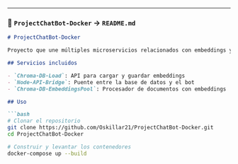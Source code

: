 
---

### 🐳 `ProjectChatBot-Docker` → `README.md`

```markdown
# ProjectChatBot-Docker

Proyecto que une múltiples microservicios relacionados con embeddings y procesamiento de lenguaje natural. Usa Docker Compose para orquestar los contenedores de Chroma-DB-Load, Node-API-Bridge y Chroma-DB-EmbeddingsPool.

## Servicios incluidos

- `Chroma-DB-Load`: API para cargar y guardar embeddings
- `Node-API-Bridge`: Puente entre la base de datos y el bot
- `Chroma-DB-EmbeddingsPool`: Procesador de documentos con embeddings

## Uso

```bash
# Clonar el repositorio
git clone https://github.com/Oskillar21/ProjectChatBot-Docker.git
cd ProjectChatBot-Docker

# Construir y levantar los contenedores
docker-compose up --build
